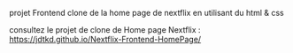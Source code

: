 projet Frontend clone de la home page de nextflix en utilisant du html & css

consultez le projet de clone de Home page Nextflix : https://jdtkd.github.io/Nextflix-Frontend-HomePage/
